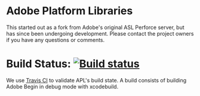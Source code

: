 Adobe Platform Libraries
=====

This started out as a fork from Adobe's original ASL Perforce server, but has since been undergoing development. Please contact the project owners if you have any questions or comments.

Build Status: [![Build status](https://travis-ci.org/stlab/adobe_platform_libraries.png?branch=master)][Travis]
=====

We use [Travis CI][Travis] to validate APL's build state. A build consists of building Adobe Begin in debug mode with xcodebuild.

[Travis]: (https://travis-ci.org/stlab/adobe_platform_libraries)
